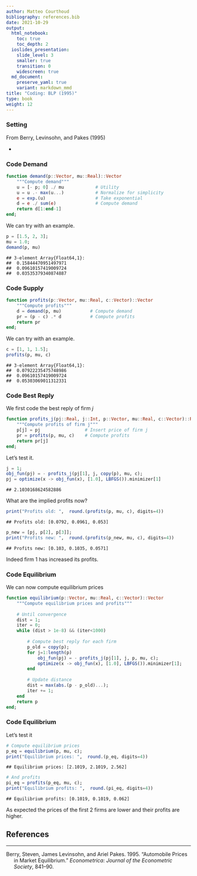 ```yaml
---
author: Matteo Courthoud
bibliography: references.bib
date: 2021-10-29
output:
  html_notebook:
    toc: true
    toc_depth: 2
  ioslides_presentation:
    slide_level: 3
    smaller: true
    transition: 0
    widescreen: true
  md_document:
    preserve_yaml: true
    variant: markdown_mmd
title: "Coding: BLP (1995)"
type: book
weight: 12
---
```


### Setting

From Berry, Levinsohn, and Pakes (1995)

-   

### Code Demand

``` julia
function demand(p::Vector, mu::Real)::Vector
    """Compute demand"""
    u = [- p; 0] ./ mu            # Utility
    u = u .- max(u...)            # Normalize for simplicity
    e = exp.(u)                   # Take exponential
    d = e ./ sum(e)               # Compute demand
    return d[1:end-1]
end;
```

We can try with an example.

``` julia
p = [1.5, 2, 3];
mu = 1.0;
demand(p, mu)
```

    ## 3-element Array{Float64,1}:
    ##  0.15844470951497971
    ##  0.09610157419009724
    ##  0.03535379340874887

### Code Supply

``` julia
function profits(p::Vector, mu::Real, c::Vector)::Vector
    """Compute profits"""
    d = demand(p, mu)           # Compute demand
    pr = (p - c) .* d           # Compute profits
    return pr
end;
```

We can try with an example.

``` julia
c = [1, 1, 1.5];
profits(p, mu, c)
```

    ## 3-element Array{Float64,1}:
    ##  0.07922235475748986
    ##  0.09610157419009724
    ##  0.05303069011312331

### Code Best Reply

We first code the best reply of firm $j$

``` julia
function profits_j(pj::Real, j::Int, p::Vector, mu::Real, c::Vector)::Real
    """Compute profits of firm j"""
    p[j] = pj                 # Insert price of firm j
    pr = profits(p, mu, c)    # Compute profits
    return pr[j]
end;
```

Let’s test it.

``` julia
j = 1;
obj_fun(pj) = - profits_j(pj[1], j, copy(p), mu, c);
pj = optimize(x -> obj_fun(x), [1.0], LBFGS()).minimizer[1]
```

    ## 2.1030168624582886

What are the implied profits now?

``` julia
print("Profits old: ",  round.(profits(p, mu, c), digits=4))
```

    ## Profits old: [0.0792, 0.0961, 0.053]

``` julia
p_new = [pj, p[2], p[3]];
print("Profits new: ",  round.(profits(p_new, mu, c), digits=4))
```

    ## Profits new: [0.103, 0.1035, 0.0571]

Indeed firm 1 has increased its profits.

### Code Equilibrium

We can now compute equilibrium prices

``` julia
function equilibrium(p::Vector, mu::Real, c::Vector)::Vector
    """Compute equilibrium prices and profits"""
    
    # Until convergence
    dist = 1;
    iter = 0;
    while (dist > 1e-8) && (iter<1000)
    
        # Compute best reply for each firm
        p_old = copy(p);
        for j=1:length(p)
            obj_fun(pj) = - profits_j(pj[1], j, p, mu, c);
            optimize(x -> obj_fun(x), [1.0], LBFGS()).minimizer[1];
        end
        
        # Update distance
        dist = max(abs.(p - p_old)...);
        iter += 1;
    end
    return p
end;
```

### Code Equilibrium

Let’s test it

``` julia
# Compute equilibrium prices
p_eq = equilibrium(p, mu, c);
print("Equilibrium prices: ",  round.(p_eq, digits=4))
```

    ## Equilibrium prices: [2.1019, 2.1019, 2.562]

``` julia
# And profits
pi_eq = profits(p_eq, mu, c);
print("Equilibrium profits: ",  round.(pi_eq, digits=4))
```

    ## Equilibrium profits: [0.1019, 0.1019, 0.062]

As expected the prices of the first 2 firms are lower and their profits
are higher.

## References

------------------------------------------------------------------------

<div id="refs" class="references csl-bib-body hanging-indent"
markdown="1">

<div id="ref-berry1995automobile" class="csl-entry" markdown="1">

Berry, Steven, James Levinsohn, and Ariel Pakes. 1995. “Automobile
Prices in Market Equilibrium.” *Econometrica: Journal of the Econometric
Society*, 841–90.

</div>

</div>
